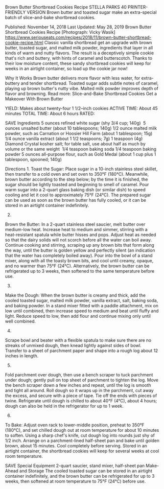 Brown Butter Shortbread Cookies Recipe
STELLA PARKS
40     PRINTER-FRIENDLY VERSION
Brown butter and toasted sugar make an extra-special batch of slice-and-bake shortbread cookies.

Published: November 14, 2018 Last Updated: May 28, 2019
Brown Butter Shortbread Cookies Recipe
[Photograph: Vicky Wasik]
https://www.seriouseats.com/recipes/2018/11/brown-butter-shortbread-cookie-recipe.html
Classic vanilla shortbread get an upgrade with brown butter, toasted sugar, and malted milk powder, ingredients that layer in all kinds of warm and nutty flavors. The result is a deceptively simple cookie that's rich and buttery, with hints of caramel and butterscotch. Thanks to their low moisture content, these sandy shortbread cookies will keep for weeks in an airtight container, so load up the cookie jar now!

Why It Works
Brown butter delivers more flavor with less water, for extra-buttery and tender shortbread.
Toasted sugar adds subtle notes of caramel, playing up brown butter's nutty vibe.
Malted milk powder improves depth of flavor and browning.
Read more: Slice-and-Bake Shortbread Cookies Get a Makeover With Brown Butter

YIELD:
Makes about twenty-four 1 1/2–inch cookies
ACTIVE TIME:
About 45 minutes
TOTAL TIME:
About 6 hours
RATED:
    
 SAVE
Ingredients
5 ounces refined white sugar (shy 3/4 cup; 140g)
 5 ounces unsalted butter (about 10 tablespoons; 140g)
1/2 ounce malted milk powder, such as Carnation or Hoosier Hill Farm (about 1 tablespoon; 15g)
1/4 ounce vanilla extract (about 1 1/2 teaspoons; 7g)
1 teaspoon (4g) Diamond Crystal kosher salt; for table salt, use about half as much by volume or the same weight 
1/4 teaspoon baking soda
1/4 teaspoon baking powder
5 ounces all-purpose flour, such as Gold Medal (about 1 cup plus 1 tablespoon, spooned; 140g)

Directions
1.
Toast the Sugar: Place sugar in a 10-inch stainless steel skillet, then transfer to a cold oven and set oven to 350°F (180°C). Meanwhile, brown butter according to the step below; by the time it is finished, the sugar should be lightly toasted and beginning to smell of caramel. Pour warm sugar into a 2-quart glass baking dish (or similar dish) to speed cooling and let it cool to approximately 75°F (24°C). The prepared sugar can be used as soon as the brown butter has fully cooled, or it can be stored in an airtight container indefinitely.

2.
Brown the Butter: In a 2-quart stainless steel saucier, melt butter over medium-low heat. Increase heat to medium and simmer, stirring with a heat-resistant spatula while butter hisses and pops. Adjust heat as needed so that the dairy solids will not scorch before all the water can boil away. Continue cooking and stirring, scraping up any brown bits that form along the way, until the butter is golden yellow and perfectly silent (an indication that the water has completely boiled away). Pour into the bowl of a stand mixer, along with all the toasty brown bits, and cool until creamy, opaque, and no warmer than 75°F (24°C). Alternatively, the brown butter can be refrigerated up to 3 weeks, then softened to the same temperature before use.

3.
Make the Dough: When the brown butter is creamy and thick, add the cooled toasted sugar, malted milk powder, vanilla extract, salt, baking soda, and baking powder. In a stand mixer fitted with a paddle attachment, mix on low until combined, then increase speed to medium and beat until fluffy and light. Reduce speed to low, then add flour and continue mixing only until well combined.

4.
Scrape bowl and beater with a flexible spatula to make sure there are no streaks of unmixed dough, then knead lightly against sides of bowl. Transfer to a sheet of parchment paper and shape into a rough log about 12 inches in length.

5.
Fold parchment over dough, then use a bench scraper to tuck parchment under dough; gently pull on top sheet of parchment to tighten the log. Move the bench scraper down a few inches and repeat, until the log is smooth and tight all around. Roll dough so it wraps up in the parchment, cut away the excess, and secure with a piece of tape. Tie off the ends with pieces of twine. Refrigerate until dough is chilled to about 40°F (4°C), about 4 hours; dough can also be held in the refrigerator for up to 1 week.

6.
To Bake: Adjust oven rack to lower-middle position, preheat to 350°F (180°C), and set chilled dough out at room temperature for about 10 minutes to soften. Using a sharp chef's knife, cut dough log into rounds just shy of 1/2 inch. Arrange on a parchment-lined half-sheet pan and bake until golden brown, about 15 minutes. Cool completely before serving. Stored in an airtight container, the shortbread cookies will keep for several weeks at cool room temperature.

 SAVE
Special Equipment
2-quart saucier, stand mixer, half-sheet pan
Make-Ahead and Storage
The cooled toasted sugar can be stored in an airtight container indefinitely, and the brown butter can be refrigerated for up to 3 weeks, then softened at room temperature to 75°F (24°C) before use.